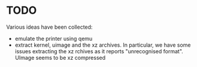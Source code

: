 # TODO
Various ideas have been collected:
- emulate the printer using qemu
- extract kernel, uimage and the xz archives. In particular, we have some issues extracting the xz rchives as it reports "unrecognised format". UImage seems to be xz compressed
